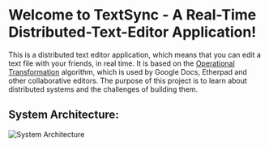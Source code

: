 # Welcome to TextSync - A Real-Time Distributed-Text-Editor Application!
This is a distributed text editor application, which means that you can edit a text file with your friends, in real time. It is based on the [Operational Transformation](https://en.wikipedia.org/wiki/Operational_transformation) algorithm, which is used by Google Docs, Etherpad and other collaborative editors.
The purpose of this project is to learn about distributed systems and the challenges of building them.

## System Architecture:
![System Architecture](https://github.com/BrenoFariasdaSilva/TextSync/blob/main/assets/English/TextSync-EN.png)

